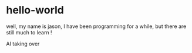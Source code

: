 # hello-world

well, my name is jason, I have been programming for a while, but there are still much to learn !

AI taking over
